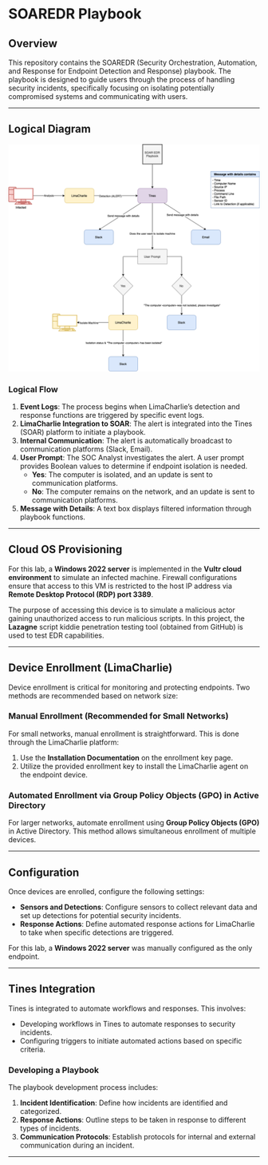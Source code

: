 # SOAREDR Playbook

## Overview
This repository contains the SOAREDR (Security Orchestration, Automation, and Response for Endpoint Detection and Response) playbook. The playbook is designed to guide users through the process of handling security incidents, specifically focusing on isolating potentially compromised systems and communicating with users.

---

## Logical Diagram

<p align="center">
  <img src="./soaredr.drawio.png" alt="Logical Diagram" width="600">
</p>


### Logical Flow  
1. **Event Logs**: The process begins when LimaCharlie’s detection and response functions are triggered by specific event logs.  
2. **LimaCharlie Integration to SOAR**: The alert is integrated into the Tines (SOAR) platform to initiate a playbook.  
3. **Internal Communication**: The alert is automatically broadcast to communication platforms (Slack, Email).  
4. **User Prompt**: The SOC Analyst investigates the alert. A user prompt provides Boolean values to determine if endpoint isolation is needed.  
   - **Yes**: The computer is isolated, and an update is sent to communication platforms.  
   - **No**: The computer remains on the network, and an update is sent to communication platforms.  
5. **Message with Details**: A text box displays filtered information through playbook functions.  

---

## Cloud OS Provisioning  
For this lab, a **Windows 2022 server** is implemented in the **Vultr cloud environment** to simulate an infected machine. Firewall configurations ensure that access to this VM is restricted to the host IP address via **Remote Desktop Protocol (RDP) port 3389**.  

The purpose of accessing this device is to simulate a malicious actor gaining unauthorized access to run malicious scripts. In this project, the **Lazagne** script kiddie penetration testing tool (obtained from GitHub) is used to test EDR capabilities.  

---

## Device Enrollment (LimaCharlie)  
Device enrollment is critical for monitoring and protecting endpoints. Two methods are recommended based on network size:  

### Manual Enrollment (Recommended for Small Networks)  
For small networks, manual enrollment is straightforward. This is done through the LimaCharlie platform:  
1. Use the **Installation Documentation** on the enrollment key page.  
2. Utilize the provided enrollment key to install the LimaCharlie agent on the endpoint device.  

### Automated Enrollment via Group Policy Objects (GPO) in Active Directory  
For larger networks, automate enrollment using **Group Policy Objects (GPO)** in Active Directory. This method allows simultaneous enrollment of multiple devices.  

---

## Configuration  
Once devices are enrolled, configure the following settings:  
- **Sensors and Detections**: Configure sensors to collect relevant data and set up detections for potential security incidents.  
- **Response Actions**: Define automated response actions for LimaCharlie to take when specific detections are triggered.  

For this lab, a **Windows 2022 server** was manually configured as the only endpoint.  

---

## Tines Integration  
Tines is integrated to automate workflows and responses. This involves:  
- Developing workflows in Tines to automate responses to security incidents.  
- Configuring triggers to initiate automated actions based on specific criteria.  

### Developing a Playbook  
The playbook development process includes:  
1. **Incident Identification**: Define how incidents are identified and categorized.  
2. **Response Actions**: Outline steps to be taken in response to different types of incidents.  
3. **Communication Protocols**: Establish protocols for internal and external communication during an incident.

---
